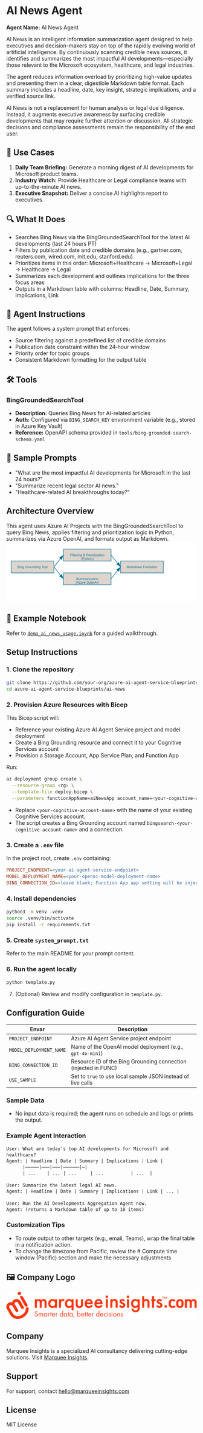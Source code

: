 # AI News Agent

**Agent Name:** AI News Agent

AI News is an intelligent information summarization agent designed to help executives and decision-makers stay on top of the rapidly evolving world of artificial intelligence. By continuously scanning credible news sources, it identifies and summarizes the most impactful AI developments—especially those relevant to the Microsoft ecosystem, healthcare, and legal industries.

The agent reduces information overload by prioritizing high-value updates and presenting them in a clear, digestible Markdown table format. Each summary includes a headline, date, key insight, strategic implications, and a verified source link.

AI News is not a replacement for human analysis or legal due diligence. Instead, it augments executive awareness by surfacing credible developments that may require further attention or discussion. All strategic decisions and compliance assessments remain the responsibility of the end user.


## 🎯 Use Cases

1. **Daily Team Briefing:** Generate a morning digest of AI developments for Microsoft product teams.
2. **Industry Watch:** Provide Healthcare or Legal compliance teams with up-to-the-minute AI news.
3. **Executive Snapshot:** Deliver a concise AI highlights report to executives.

## 🔍 What It Does

- Searches Bing News via the BingGroundedSearchTool for the latest AI developments (last 24 hours PT)
- Filters by publication date and credible domains (e.g., gartner.com, reuters.com, wired.com, mit.edu, stanford.edu)
- Prioritizes items in this order: Microsoft+Healthcare → Microsoft+Legal → Healthcare → Legal
- Summarizes each development and outlines implications for the three focus areas
- Outputs in a Markdown table with columns: Headline, Date, Summary, Implications, Link

## 🧠 Agent Instructions

The agent follows a system prompt that enforces:
- Source filtering against a predefined list of credible domains
- Publication date constraint within the 24‑hour window
- Priority order for topic groups
- Consistent Markdown formatting for the output table

## 🛠 Tools

### BingGroundedSearchTool
- **Description:** Queries Bing News for AI-related articles
- **Auth:** Configured via `BING_SEARCH_KEY` environment variable (e.g., stored in Azure Key Vault)
- **Reference:** OpenAPI schema provided in `tools/bing-grounded-search-schema.yaml`

## 🧪 Sample Prompts

- "What are the most impactful AI developments for Microsoft in the last 24 hours?"
- "Summarize recent legal sector AI news."
- "Healthcare-related AI breakthroughs today?"

## Architecture Overview
This agent uses Azure AI Projects with the BingGroundedSearchTool to query Bing News, applies filtering and prioritization logic in Python, summarizes via Azure OpenAI, and formats output as Markdown.  
![Architecture Diagram](./assets/architecture.png)

## 📁 Example Notebook

Refer to [`demo_ai_news_usage.ipynb`](./assets/demo_ai_news_usage.ipynb) for a guided walkthrough.

## Setup Instructions

### 1. Clone the repository
```bash
git clone https://github.com/your-org/azure-ai-agent-service-blueprints.git
cd azure-ai-agent-service-blueprints/ai-news
```

### 2. Provision Azure Resources with Bicep
This Bicep script will:
- Reference your existing Azure AI Agent Service project and model deployment  
- Create a Bing Grounding resource and connect it to your Cognitive Services account  
- Provision a Storage Account, App Service Plan, and Function App  

Run:
```bash
az deployment group create \
  --resource-group <rg> \
  --template-file deploy.bicep \
  --parameters functionAppName=aiNewsApp account_name=<your-cognitive-account-name>
```
- Replace `<your-cognitive-account-name>` with the name of your existing Cognitive Services account.  
- The script creates a Bing Grounding account named `bingsearch-<your-cognitive-account-name>` and a connection.

### 3. Create a `.env` file
In the project root, create `.env` containing:
```ini
PROJECT_ENDPOINT=<your-ai-agent-service-endpoint>
MODEL_DEPLOYMENT_NAME=<your-openai-model-deployment-name>
BING_CONNECTION_ID=<leave blank; Function App app setting will be injected>
```

### 4. Install dependencies
```bash
python3 -m venv .venv
source .venv/bin/activate
pip install -r requirements.txt
```

### 5. Create `system_prompt.txt`
Refer to the main README for your prompt content.

### 6. Run the agent locally
```bash
python template.py
```
7. (Optional) Review and modify configuration in `template.py`.

## Configuration Guide
| Envar                   | Description                                                    |
|-------------------------|----------------------------------------------------------------|
| `PROJECT_ENDPOINT`      | Azure AI Agent Service project endpoint                        |
| `MODEL_DEPLOYMENT_NAME` | Name of the OpenAI model deployment (e.g., `gpt-4o-mini`)      |
| `BING_CONNECTION_ID`    | Resource ID of the Bing Grounding connection (injected in FUNC)|
| `USE_SAMPLE`            | Set to `true` to use local sample JSON instead of live calls   |

### Sample Data

- No input data is required; the agent runs on schedule and logs or prints the output.

### Example Agent Interaction

```text
User: What are today’s top AI developments for Microsoft and healthcare?
Agent: | Headline | Date | Summary | Implications | Link |
      |—————|———|———|——————|—|
      | ...    | ... | ...     | ...          | ...  |

User: Summarize the latest legal AI news.
Agent: | Headline | Date | Summary | Implications | Link | ... |

User: Run the AI Developments Aggregation Agent now.
Agent: (returns a Markdown table of up to 10 items)
```

### Customization Tips

- To route output to other targets (e.g., email, Teams), wrap the final table in a notification action.
- To change the timezone from Pacific, review the # Compute time window (Pacific) section and make the necessary adjustments

## 🖼 Company Logo

![Logo](./assets/marquee_insights_logo.svg)

## Company
Marquee Insights is a specialized AI consultancy delivering cutting-edge solutions. Visit [Marquee Insights](https://marqueeinsights.com).

## Support
For support, contact hello@marqueeinsights.com

## License

MIT License

